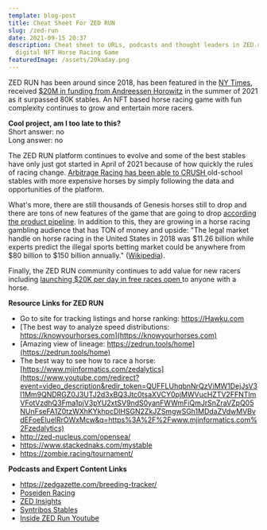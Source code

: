```yaml
---
template: blog-post
title: Cheat Sheet For ZED RUN
slug: /zed-run
date: 2021-09-15 20:37
description: Cheat sheet to URLs, podcasts and thought leaders in ZED.run - the
  digital NFT Horse Racing Game
featuredImage: /assets/20kaday.png
---
```

ZED RUN has been around since 2018, has been featured in the [NY Times](https://www.nytimes.com/2021/05/01/style/zed-run-horse-racing.html), received [$20M in funding from Andreessen Horowitz](https://decrypt.co/76500/andreessen-others-bet-20m-zed-run-nft-horses) in the summer of 2021 as it surpassed 80K stables. An NFT based horse racing game with fun complexity continues to grow and entertain more racers. 

**Cool project, am I too late to this?** \
Short answer: no\
Long answer: no

The ZED RUN platform continues to evolve and some of the best stables have only just got started in April of 2021 because of how quickly the rules of racing change. [Arbitrage Racing has been able to CRUSH ](https://www.youtube.com/watch?v=KoLtpknTeOI)old-school stables with more expensive horses by simply following the data and opportunities of the platform. 

What's more, there are still thousands of Genesis horses still to drop and there are tons of new features of the game that are going to drop [according the product pipeline](https://product.zed.run/tabs/4-under-development). In addition to this, they are growing in a horse racing gambling audience that has TON of money and upside:  "The legal market handle on horse racing in the United States in 2018 was $11.26 billion while experts predict the illegal sports betting market could be anywhere from $80 billion to $150 billion annually." ([Wikipedia](https://en.wikipedia.org/wiki/Betting_on_horse_racing)).

Finally, the ZED RUN community continues to add value for new racers including [launching $20K per day in free races open ](https://community.zed.run/2021/09/10/20000-usd-free-races-every-day/)to anyone with a horse. 

**Resource Links for ZED RUN**

* Go to site for tracking listings and horse ranking: <https://Hawku.com>
* [The best way to analyze speed distributions:   https://knowyourhorses.com](https://knowyourhorses.com)
* [Amazing view of lineage: https://zedrun.tools/home](https://zedrun.tools/home) 
* The best way to see how to race a horse: [https://www.mjinformatics.com/zedalytics](https://www.youtube.com/redirect?event=video_description&redir_token=QUFFLUhqbnNrQzViMW1DejJsV3l1Mm9QNDRGZ0J3UTJ2d3xBQ3Jtc0tsaXVCY0pjMWVucHZTV2FFNTlmVFotVzdhQ3Fma1pjV3pYU2xtSV9ndS0yanFWWmFiQmJrSnZraVZpQ05NUnFseFA1Z0tzWXhKYkhpcDlHSGN2ZkJZSmgwSGh1MDdaZVdwMVBvdEFoeEluelRrOWxMcw&q=https%3A%2F%2Fwww.mjinformatics.com%2Fzedalytics)
* <http://zed-nucleus.com/opensea/>
* <https://www.stackednaks.com/mystable>
* <https://zombie.racing/tournament/>

**Podcasts and Expert Content Links**

* <https://zedgazette.com/breeding-tracker/>
* [Poseiden Racing](https://www.youtube.com/channel/UCiL7LOj7R9PEL1_Bx8JZk6Q)
* [ZED Insights](https://www.youtube.com/channel/UCN6fyapHKRHcOuwIPXaxZ2A) 
* [Syntribos Stables](https://www.youtube.com/c/SyntribosStables)
* [Inside ZED Run Youtube](https://www.youtube.com/channel/UCXOPeUFqO8226KFGReN4xlQ)